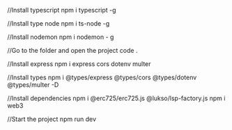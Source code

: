 //Install typescript
npm i typescript -g

//Install type node
npm i ts-node -g

//Install nodemon
npm i nodemon - g

//Go to the folder and open the project
code .

//Install express
npm i express cors dotenv multer

//Install types
npm i @types/express @types/cors @types/dotenv @types/multer -D

//Install dependencies
npm i @erc725/erc725.js @lukso/lsp-factory.js
npm i web3

//Start the project
npm run dev
